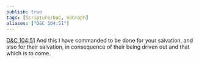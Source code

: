 ```yaml
---
publish: true
tags: [Scripture/DaC, noGraph]
aliases: ["D&C 104:51"]
---
```

[D&C 104:51](https://churchofjesuschrist.org/study/scriptures/dc-testament/dc/104?lang=eng&id=p51#p51) And this I have commanded to be done for your salvation, and also for their salvation, in consequence of their being driven out and that which is to come.
